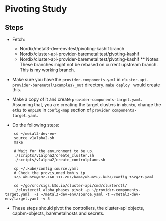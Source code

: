 # Pivoting Study
## Steps
* Fetch:
    * Nordix/metal3-dev-env:test/pivoting-kashif branch
    * Nordix/cluster-api-provider-baremetal:test/pivoting-kashif
    * Nordix/cluster-api-provider-baremetal:test/pivoting-kashif
** Notes: These branches might not be rebased on current upstream branch. This is my working branch.

* Make sure you have the ```provider-components.yaml``` in ```cluster-api-provider-baremetal\examples\_out``` directory. ```make deploy ``` would create this. 

* Make a copy of it and create ```provider-components-target.yaml```. Assuming that, you are creating the target clusters in ```ubuntu```, change the ```eth2``` to ```enp1s0``` in ```config-map``` section of ```provider-components-target.yaml```.

* Do the following steps:
```
    cd ~/metal3-dev-env
    source v1alpha2.sh
    make 
    
    # Wait for the environment to be up. 
    ./scripts/v1alpha2/create_cluster.sh
    ./scripts/v1alpha2/create_controlplane.sh 
    
    cp ~/.kube/config source.yaml
    # Check the provisioned bmh's ip 
    scp ubuntu@192.168.111.20:/home/ubuntu/.kube/config target.yaml
    
    cd ~/go/src/sigs.k8s.io/cluster-api/cmd/clusterctl/
    ./clusterctl alpha phases pivot -p ~/provider-components-target.yaml  -s ~/metal3-dev-env/source.yaml -t ~/metal3-dev-env/target.yaml -v 5
```
* These steps should pivot the controllers, the cluster-api objects, capbm-objects, baremetalhosts and secrets. 
